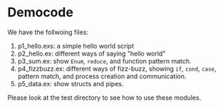 Democode
========

We have the follwoing files:

1. p1_hello.exs: a simple hello world script
2. p2_hello.ex: different ways of saying "hello world"
3. p3_sum.ex: show `Enum`, `reduce`, and function pattern match.
4. p4_fizzbuzz.ex: different ways of fizz-buzz, showing `if`, `cond`, `case`, pattern match, and process creation and communication.
5. p5_data.ex: show structs and pipes. 

Please look at the test directory to see how to use these modules.

